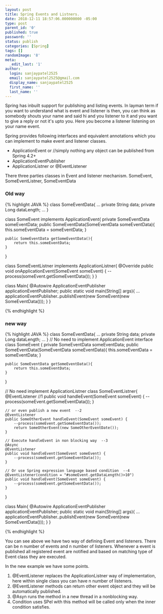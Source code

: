 ```yaml
---
layout: post
title: Spring Events and Listners.
date: 2018-12-11 18:57:06.000000000 -05:00
type: post
parent_id: '0'
published: true
password: ''
status: publish
categories: [Spring]
tags: []
randomImage: '8'
meta:
  _edit_last: '1'
author:
  login: sanjaypatel2525
  email: sanjaypatel2525@gmail.com
  display_name: sanjaypatel2525
  first_name: ''
  last_name: ''
---
```

Spring has inbuilt support for publishing and listing events. 
In layman term if you want to understand what is event and listener is then, 
you can think as somebody shouts your name and said hi and you listener to it and 
you want to give a reply or not it's upto you. Here you become a listener listening on your name event.

Spring provides following interfaces and equivalent annotations which you can implement to make event and listener classes.
* ApplicationEvent or //simply nothing any object can be published from Spring 4.2+
* ApplicationEventPublisher
* ApplicationListner or @EventListener

There three parties classes in Event and listener mechanism. SomeEvent, SomeEventListner, SomeEventData

### Old way
{% highlight JAVA %}
class SomeEventData{
    ...
    private String data;
    private Long dataLength;
    ...
}

class SomeEvent implements ApplicationEvent{
    private SomeEventData someEventData;
    public SomeEventData(SomeEventData someEventData){
        this.someEventData = someEventData;
    }

    public SomeEventData getSomeEventData(){
        return this.someEventData;
    }
}

class SomeEventListner implements ApplicationListner{
    @Override
    public void onApplicationEvent(SomeEvent someEvent) {
        --process(someEvent.getSomeEventData());
    }
}

class Main{
    @Autowire
    ApplicationEventPublisher applicationEventPublisher;
    public static void main(String[] args){
        ...
        applicationEventPublisher..publishEvent(new SomeEvent(new SomeEventData()));
    }
}

{% endhighlight %}

### new way
{% highlight JAVA %}
class SomeEventData{
    ...
    private String data;
    private Long dataLength;
    ...
}
// No need to implement ApplicationEvent interface
class SomeEvent {
    private SomeEventData someEventData;
    public SomeEventData(SomeEventData someEventData){
        this.someEventData = someEventData;
    }

    public SomeEventData getSomeEventData(){
        return this.someEventData;
    }
}

// No need implement   ApplicationListner
class SomeEventListner{
    @EventListener   //1
    public void handleEvent(SomeEvent someEvent) {
        --process(someEvent.getSomeEventData());
    }

    // or even publish a new event  --2
    @EventListener
    public SomeOtherEvent handleEvent(SomeEvent someEvent) {
        --process(someEvent.getSomeEventData());
        return SomeOtherEvent(new SomeOtherEventDate());
    }

    // Execute handleEvent in non blocking way  --3
    @Async 
    @EventListener
    public void handleEvent(SomeEvent someEvent) {
        --process(someEvent.getSomeEventData());
    }

    // Or use Spring expression language based condition  --4
    @EventListener(condition = "#someEvent.getDataLength()>10")
    public void handleEvent(SomeEvent someEvent) {
        --process(someEvent.getSomeEventData());
    }
}

class Main{
    @Autowire
    ApplicationEventPublisher applicationEventPublisher;
    public static void main(String[] args){
        ...
        applicationEventPublisher..publishEvent(new SomeEvent(new SomeEventData()));
    }
}

{% endhighlight %}

You can see above we have two way of defining Event and listeners. There can be n number of events and n number of listeners.
Whenever a event is published all registered event are notified and based on matching type of Event class they are executed. 

In the new example we have some points.
1. @EventListener replaces the ApplicationListner way of implementation, here within single class you can have n number of listeners.
2. @EventListener methods can return other event object and they will be automatically published. 
3. @Asyn runs the method in a new thread in a nonblocking way.
4. Condition uses SPel with this method will be called only when the inner condition satisfies. 
